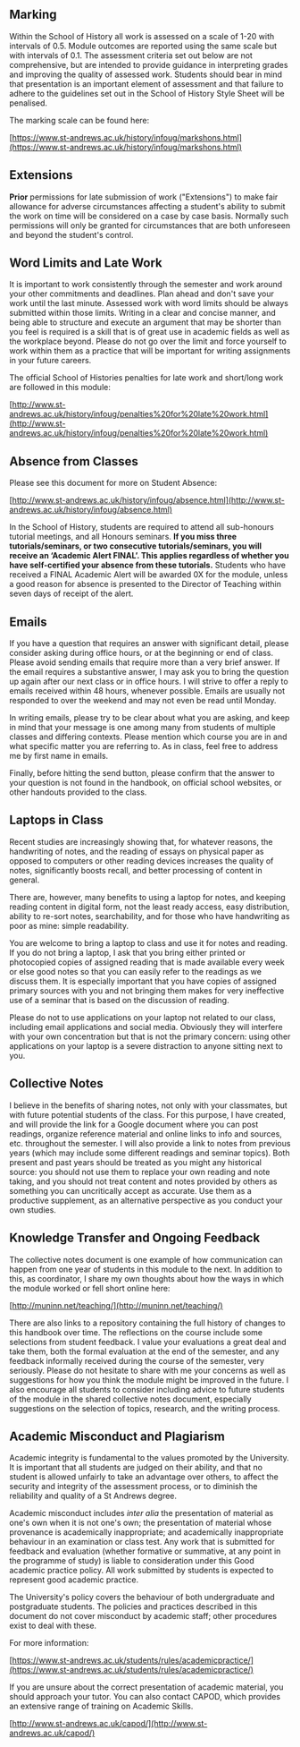 ## Marking

Within the School of History all work is assessed on a scale of 1-20 with intervals of 0.5. Module outcomes are reported using the same scale but with intervals of 0.1. The assessment criteria set out below are not comprehensive, but are intended to provide guidance in interpreting grades and improving the quality of assessed work. Students should bear in mind that presentation is an important element of assessment and that failure to adhere to the guidelines set out in the School of History Style Sheet will be penalised.

The marking scale can be found here:

[https://www.st-andrews.ac.uk/history/infoug/markshons.html](https://www.st-andrews.ac.uk/history/infoug/markshons.html)

## Extensions

**Prior** permissions for late submission of work ("Extensions") to make fair allowance for adverse circumstances affecting a student's ability to submit the work on time will be considered on a case by case basis. Normally such permissions will only be granted for circumstances that are both unforeseen and beyond the student's control.

## Word Limits and Late Work

It is important to work consistently through the semester and work around your other commitments and deadlines. Plan ahead and don't save your work until the last minute. Assessed work with word limits should be always submitted within those limits. Writing in a clear and concise manner, and being able to structure and execute an argument that may be shorter than you feel is required is a skill that is of great use in academic fields as well as the workplace beyond. Please do not go over the limit and force yourself to work within them as a practice that will be important for writing assignments in your future careers. 

The official School of Histories penalties for late work and short/long work are followed in this module:

[http://www.st-andrews.ac.uk/history/infoug/penalties%20for%20late%20work.html](http://www.st-andrews.ac.uk/history/infoug/penalties%20for%20late%20work.html)

## Absence from Classes

Please see this document for more on Student Absence:

[http://www.st-andrews.ac.uk/history/infoug/absence.html](http://www.st-andrews.ac.uk/history/infoug/absence.html)

In the School of History, students are required to attend all sub-honours tutorial meetings, and all Honours seminars. **If you miss three tutorials/seminars, or two consecutive tutorials/seminars, you will receive an ‘Academic Alert FINAL’. This applies regardless of whether you have self-certified your absence from these tutorials.**  Students who have received a FINAL Academic Alert will be awarded 0X for the module, unless a good reason for absence is presented to the Director of Teaching within seven days of receipt of the alert.

## Emails

If you have a question that requires an answer with significant detail, please consider asking during office hours, or at the beginning or end of class. Please avoid sending emails that require more than a very brief answer. If the email requires a substantive answer, I may ask you to bring the question up again after our next class or in office hours. I will strive to offer a reply to emails received within 48 hours, whenever possible. Emails are usually not responded to over the weekend and may not even be read until Monday.

In writing emails, please try to be clear about what you are asking, and keep in mind that your message is one among many from students of multiple classes and differing contexts. Please mention which course you are in and what specific matter you are referring to. As in class, feel free to address me by first name in emails.

Finally, before hitting the send button, please confirm that the answer to your question is not found in the handbook, on official school websites, or other handouts provided to the class.

## Laptops in Class

Recent studies are increasingly showing that, for whatever reasons, the handwriting of notes, and the reading of essays on physical paper as opposed to computers or other reading devices increases the quality of notes, significantly boosts recall, and better processing of content in general.

There are, however, many benefits to using a laptop for notes, and keeping reading content in digital form, not the least ready access, easy distribution, ability to re-sort notes, searchability, and for those who have handwriting as poor as mine: simple readability. 

You are welcome to bring a laptop to class and use it for notes and reading. If you do not bring a laptop, I ask that you bring either printed or photocopied copies of assigned reading that is made available every week or else good notes so that you can easily refer to the readings as we discuss them. It is especially important that you have copies of assigned primary sources with you and not bringing them makes for very ineffective use of a seminar that is based on the discussion of reading. 

Please do not to use applications on your laptop not related to our class, including email applications and social media. Obviously they will interfere with your own concentration but that is not the primary concern: using other applications on your laptop is a severe distraction to anyone sitting next to you.

## Collective Notes

I believe in the benefits of sharing notes, not only with your classmates, but with future potential students of the class. For this purpose, I have created, and will provide the link for a Google document where you can post readings, organize reference material and online links to info and sources, etc. throughout the semester. I will also provide a link to notes from previous years (which may include some different readings and seminar topics). Both present and past years should be treated as you might any historical source: you should not use them to replace your own reading and note taking, and you should not treat content and notes provided by others as something you can uncritically accept as accurate. Use them as a productive supplement, as an alternative perspective as you conduct your own studies.

## Knowledge Transfer and Ongoing Feedback

The collective notes document is one example of how communication can happen from one year of students in this module to the next. In addition to this, as coordinator, I share my own thoughts about how the ways in which the module worked or fell short online here:  

[http://muninn.net/teaching/](http://muninn.net/teaching/)

There are also links to a repository containing the full history of changes to this handbook over time. The reflections on the course include some selections from student feedback. I value your evaluations a great deal and take them, both the formal evaluation at the end of the semester, and any feedback informally received during the course of the semester, very seriously. Please do not hesitate to share with me your concerns as well as suggestions for how you think the module might be improved in the future. I also encourage all students to consider including advice to future students of the module in the shared collective notes document, especially suggestions on the selection of topics, research, and the writing process.

## Academic Misconduct and Plagiarism

Academic integrity is fundamental to the values promoted by the University. It is important that all students are judged on their ability, and that no student is allowed unfairly to take an advantage over others, to affect the security and integrity of the assessment process, or to diminish the reliability and quality of a St Andrews degree.

Academic misconduct includes *inter alia* the presentation of material as one's own when it is not one's own; the presentation of material whose provenance is academically inappropriate; and academically inappropriate behaviour in an examination or class test. Any work that is submitted for feedback and evaluation (whether formative or summative, at any point in the programme of study) is liable to consideration under this Good academic practice policy. All work submitted by students is expected to represent good academic practice.

The University's policy covers the behaviour of both undergraduate and postgraduate students. The policies and practices described in this document do not cover misconduct by academic staff; other procedures exist to deal with these.

For more information: 

[https://www.st-andrews.ac.uk/students/rules/academicpractice/](https://www.st-andrews.ac.uk/students/rules/academicpractice/)

If you are unsure about the correct presentation of academic material, you should approach your tutor. You can also contact CAPOD, which provides an extensive range of training on Academic Skills.

[http://www.st-andrews.ac.uk/capod/](http://www.st-andrews.ac.uk/capod/)
